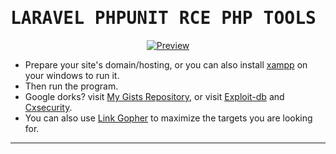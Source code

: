 <h1>
  <samp>
LARAVEL PHPUNIT RCE PHP TOOLS
  </samp>
</h1>

<center><a href="javascript:void(0)"><img alt="Preview" src="/img/preview.png"></a></center>

* Prepare your site's domain/hosting, or you can also install <a href="https://www.apachefriends.org/download.html">xampp</a> on your windows to run it.
* Then run the program.
* Google dorks? visit <a href="https://gist.githubusercontent.com/chloethesis/682bb2581b932c995295735b911cb2ec/raw/f57cbb716437c269a3925f77d807ec906df8d7a1/laravel-phpunit-rce-dorks.txt">My Gists Repository</a>, or visit <a href="https://exploit-db.com">Exploit-db</a> and <a href="https://cxsecurity.com/">Cxsecurity</a>.
* You can also use <a href="https://chromewebstore.google.com/detail/link-gopher/bpjdkodgnbfalgghnbeggfbfjpcfamkf?pli=1">Link Gopher</a> to maximize the targets you are looking for.

-----
